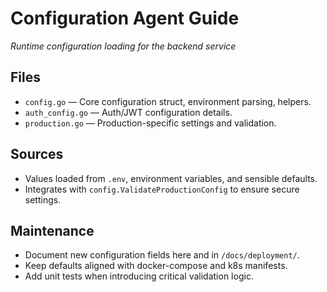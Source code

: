 # Configuration Agent Guide
*Runtime configuration loading for the backend service*

## Files
- `config.go` — Core configuration struct, environment parsing, helpers.
- `auth_config.go` — Auth/JWT configuration details.
- `production.go` — Production-specific settings and validation.

## Sources
- Values loaded from `.env`, environment variables, and sensible defaults.
- Integrates with `config.ValidateProductionConfig` to ensure secure settings.

## Maintenance
- Document new configuration fields here and in `/docs/deployment/`.
- Keep defaults aligned with docker-compose and k8s manifests.
- Add unit tests when introducing critical validation logic.
